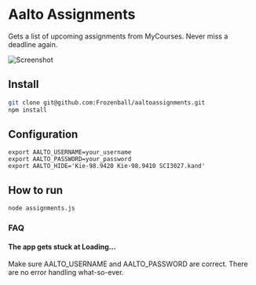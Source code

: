 # Aalto Assignments
Gets a list of upcoming assignments from MyCourses. Never miss a deadline again.

![Screenshot](http://i.imgur.com/1ncYXE5.png)

## Install
````bash
git clone git@github.com:Frozenball/aaltoassignments.git
npm install
````

## Configuration
````
export AALTO_USERNAME=your_username
export AALTO_PASSWORD=your_password
export AALTO_HIDE='Kie-98.9420 Kie-98.9410 SCI3027.kand'
````

## How to run
````
node assignments.js
````

### FAQ

#### The app gets stuck at Loading...

Make sure AALTO_USERNAME and AALTO_PASSWORD are correct. There are no error handling what-so-ever.
